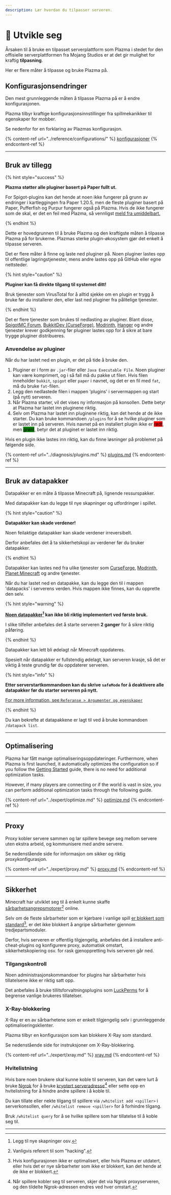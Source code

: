 ```yaml
---
description: Lær hvordan du tilpasser serveren.
---
```


# 📶 Utvikle seg

Årsaken til å bruke en tilpasset serverplattform som Plazma i stedet for den offisielle serverplattformen fra Mojang Studios er at det gir mulighet for kraftig **tilpasning**.

Her er flere måter å tilpasse og bruke Plazma på.

## Konfigurasjonsendringer <a href="#id-1" id="id-1"></a>

Den mest grunnleggende måten å tilpasse Plazma på er å endre konfigurasjonen.

Plazma tilbyr kraftige konfigurasjonsinnstillinger fra spillmekanikker til egenskaper for mobber.

Se nedenfor for en forklaring av Plazmas konfigurasjon.

{% content-ref url="../reference/configurations/" %}
[konfigurasjoner](../reference/configurations/)
{% endcontent-ref %}

***

## Bruk av tillegg <a href="#id-2" id="id-2"></a>

{% hint style="success" %}

**Plazma støtter alle pluginer basert på Paper fullt ut.**

For Spigot-plugins kan det hende at noen ikke fungerer på grunn av endringer i kartleggingen fra Paper 1.20.5, men de fleste pluginer basert på Paper, Pufferfish og Purpur fungerer også på Plazma. Hvis de ikke fungerer som de skal, er det en feil med Plazma, så vennligst [meld fra umiddelbart.](../diagnosis/plugins.md)

{% endhint %}

Dette er hovedgrunnen til å bruke Plazma og den kraftigste måten å tilpasse Plazma på for brukerne.
Plazmas sterke plugin-økosystem gjør det enkelt å tilpasse serveren.

Det er flere måter å finne og laste ned pluginer på. Noen pluginer lastes opp til offentlige lagringstjenester, mens andre lastes opp på GitHub eller egne nettsteder.

{% hint style="caution" %}

**Pluginer kan få direkte tilgang til systemet ditt!**

Bruk tjenester som VirusTotal for å alltid sjekke om en plugin er trygg å bruke før du installerer den, eller last ned pluginer fra pålitelige tjenester.

{% endhint %}

Det er flere tjenester som brukes til nedlasting av pluginer. Blant disse, [SpigotMC Forum](https://www.spigotmc.org/resources/), [BukkitDev (CurseForge)](https://dev.bukkit.org/bukkit-plugins), [Modrinth](https://modrinth.com/plugins), [Hanger](https://hangar.papermc.io/) og andre tjenester krever godkjenning før pluginer lastes opp for å sikre at bare trygge pluginer distribueres.

### Anvendelse av pluginer <a href="#id-2.1" id="id-2.1"></a>

Når du har lastet ned en plugin, er det på tide å bruke den.

1. Pluginer er i form av `.jar`-filer eller `Java Executable File`. Noen pluginer kan være komprimert, og i så fall må du pakke ut filen. Hvis filen inneholder `bukkit`, `spigot` eller `paper` i navnet, og det er en fil med `fat`, må du bruke `fat`-filen.
2. Legg den nedlastede filen i mappen 'plugins' i servermappen og start (på nytt) serveren.
3. Når Plazma starter, vil det vises ny informasjon på konsollen.
   Dette betyr at Plazma har lastet inn pluginene riktig.
4. Selv om Plazma har lastet inn pluginene riktig, kan det hende at de ikke starter.
   Du kan bruke kommandoen `/plugins` for å se hvilke pluginer som er lastet inn på serveren.
   Hvis navnet på en installert plugin ikke er <mark style="background-color:red;">rødt</mark>, men <mark style="background-color:green;">grønt</mark>, betyr det at pluginet er lastet inn riktig.

Hvis en plugin ikke lastes inn riktig, kan du finne løsninger på problemet på følgende side.

{% content-ref url="../diagnosis/plugins.md" %}
[plugins.md](../diagnosis/plugins.md)
{% endcontent-ref %}

***

## Bruk av datapakker <a href="#id-3" id="id-3"></a>

Datapakker er en måte å tilpasse Minecraft på, lignende ressurspakker.

Med datapakker kan du legge til nye skapninger og utfordringer i spillet.

{% hint style="caution" %}

**Datapakker kan skade verdener!**

Noen feilaktige datapakker kan skade verdener irreversibelt.

Derfor anbefales det å ta sikkerhetskopi av verdener før du bruker datapakker.

{% endhint %}

Datapakker kan lastes ned fra ulike tjenester som [CurseForge](https://www.curseforge.com/minecraft/search?page=1\&pageSize=50\&sortBy=relevancy\&class=data-packs), [Modrinth](https://modrinth.com/datapacks), [Planet Minecraft](https://www.planetminecraft.com/data-packs/) og andre tjenester.

Når du har lastet ned en datapakke, kan du legge den til i mappen 'datapacks' i serverens verden.
Hvis mappen ikke finnes, kan du opprette den selv.

{% hint style="warning" %}

**[Noen datapakker](#user-content-fn-2)[^2] kan ikke bli riktig implementert ved første bruk.**

I slike tilfeller anbefales det å starte serveren **2 ganger** for å sikre riktig påføring.

{% endhint %}

Datapakker kan lett bli ødelagt når Minecraft oppdateres.

Spesielt når datapakker er fullstendig ødelagt, kan serveren krasje, så det er viktig å teste grundig før du oppdaterer serveren.

{% hint style="info" %}

**Etter serverstartkommandoen kan du skrive `safeMode` for å deaktivere alle datapakker før du starter serveren på nytt.**

[For more information, see `Referanse > Argumenter og egenskaper`](../reference/arguments.md#safemode)

{% endhint %}

Du kan bekrefte at datapakkene er lagt til ved å bruke kommandoen `/datapack list`.

***

## Optimalisering <a href="#id-4" id="id-4"></a>

Plazma har fått mange optimaliseringsoppdateringer. Furthermore, when Plazma is first launched, it automatically
optimizes the configuration so if you follow the [Getting Started](./README.md) guide, there is no need for additional optimization tasks.

However, if many players are connecting or if the world is vast in size,
you can perform additional optimization tasks through the following guide.

{% content-ref url="../expert/optimize.md" %}
[optimize.md](../expert/optimize.md)
{% endcontent-ref %}

***

## Proxy <a href="#id-5" id="id-5"></a>

Proxy kobler servere sammen og lar spillere bevege seg mellom servere uten ekstra arbeid,
og kommunisere med andre servere.

Se nedenstående side for informasjon om sikker og riktig proxykonfigurasjon.

{% content-ref url="../expert/proxy.md" %}
[proxy.md](../expert/proxy.md)
{% endcontent-ref %}

***

## Sikkerhet <a href="#id-5" id="id-5"></a>

Minecraft har utviklet seg til å enkelt kunne skaffe [sårbarhetsangrepsmotorer](#user-content-fn-3)[^3] online.

Selv om de fleste sårbarheter som er kjørbare i vanlige spill [er blokkert som standard](#user-content-fn-4)[^4],
er det ikke blokkert å angripe sårbarheter gjennom tredjepartsmoduler.

Derfor, hvis serveren er offentlig tilgjengelig, anbefales det å installere anti-cheat-plugins
og konfigurere proxy, automatisk omstart, sikkerhetskopiering osv. for rask gjenoppretting hvis serveren går ned.

### Tilgangskontroll <a href="#id-5.1" id="id-5.1"></a>

Noen administrasjonskommandoer for plugins har sårbarheter hvis tillatelsene ikke er riktig satt opp.

Det anbefales å bruke tillitsforvaltningsplugins som [LuckPerms](https://luckperms.net/)
for å begrense vanlige brukeres tillatelser.

### X-Ray-blokkering <a href="#id-5.2" id="id-5.2"></a>

X-Ray er en av sårbarhetene som er enkelt tilgjengelig selv i grunnleggende optimaliseringsklienter.

Plazma tilbyr en konfigurasjon som kan blokkere X-Ray som standard.

Se nedenstående side for instruksjoner om X-Ray-blokkering.

{% content-ref url="../expert/xray.md" %}
[xray.md](../expert/xray.md)
{% endcontent-ref %}

### Hvitelistning <a href="#id-5.3" id="id-5.3"></a>

Hvis bare noen brukere skal kunne koble til serveren,
kan det være lurt å bruke [Ngrok](./README.md#id-6.2) for å bruke [kryptert serveradresse](#user-content-fn-5)[^5] eller
sette opp en hvitelistning for å hindre andre spillere i å koble til.

Du kan tillate eller nekte tilgang til spillere via `/whitelist add <spiller>` i serverkonsollen,
eller `/whitelist remove <spiller>` for å forhindre tilgang.

Bruk `/whitelist query` for å se hvilke spillere som har tillatelse til å koble seg til.

***

[^1]: Eller Minecraft: Bedrock Editions tillegg.

[^2]: Legg til nye skapninger osv.

[^3]: Vanligvis referert til som "hacking".

[^4]: Hvis konfigurasjonen ikke er optimalisert, eller hvis Plazma er utdatert, eller hvis det er nye sårbarheter som ikke er blokkert, kan det hende at de ikke er blokkert.

[^5]: Når spillere kobler seg til serveren, skjer det via Ngrok proxyserveren, og den tildelte Ngrok-adressen endres ved hver omstart.
